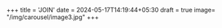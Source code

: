 +++
title = 'JOIN'
date = 2024-05-17T14:19:44+05:30
draft = true
image= "/img/carousel/image3.jpg"
+++
